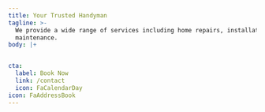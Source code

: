 ```yaml
---
title: Your Trusted Handyman
tagline: >-
  We provide a wide range of services including home repairs, installations, and
  maintenance. 
body: |+


cta:
  label: Book Now
  link: /contact
  icon: FaCalendarDay
icon: FaAddressBook
---
```


